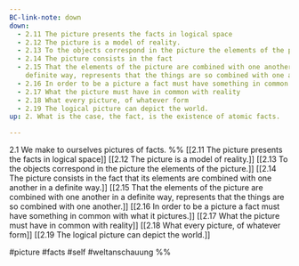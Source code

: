 ```yaml
---
BC-link-note: down
down:
  - 2.11 The picture presents the facts in logical space
  - 2.12 The picture is a model of reality.
  - 2.13 To the objects correspond in the picture the elements of the picture.
  - 2.14 The picture consists in the fact
  - 2.15 That the elements of the picture are combined with one another in a
    definite way, represents that the things are so combined with one another.
  - 2.16 In order to be a picture a fact must have something in common with what it pictures.
  - 2.17 What the picture must have in common with reality
  - 2.18 What every picture, of whatever form
  - 2.19 The logical picture can depict the world.
up: 2. What is the case, the fact, is the existence of atomic facts.

---
```

2.1 We make to ourselves pictures of facts.
%%
[[2.11 The picture presents the facts in logical space]]
[[2.12 The picture is a model of reality.]]
[[2.13 To the objects correspond in the picture the elements of the picture.]]
[[2.14 The picture consists in the fact that its elements are combined with one another in a definite way.]]
[[2.15 That the elements of the picture are combined with one another in a definite way, represents that the things are so combined with one another.]]
[[2.16 In order to be a picture a fact must have something in common with what it pictures.]]
[[2.17 What the picture must have in common with reality]]
[[2.18 What every picture, of whatever form]]
[[2.19 The logical picture can depict the world.]]

#picture #facts #self #weltanschauung %%